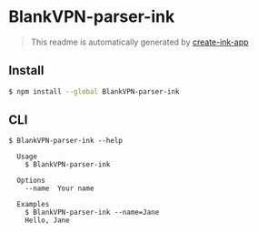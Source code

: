 # BlankVPN-parser-ink

> This readme is automatically generated by [create-ink-app](https://github.com/vadimdemedes/create-ink-app)

## Install

```bash
$ npm install --global BlankVPN-parser-ink
```

## CLI

```
$ BlankVPN-parser-ink --help

  Usage
    $ BlankVPN-parser-ink

  Options
    --name  Your name

  Examples
    $ BlankVPN-parser-ink --name=Jane
    Hello, Jane
```
